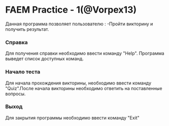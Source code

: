 <h1> FAEM Practice - 1(@Vorpex13)</h1>
Данная программа позволяет пользователю :
-Пройти викторину и получить результат.
</br>
<h3>Справка</h3>
Для получения справки необходимо ввести команду "Help". Программа выведет список доступных команд.
</br>
<h3>Начало теста</h3>
Для начала прохождения викторины, необходимо ввести команду "Quiz".После начала викторины необходимо ответить на поставленные вопросы.
</br>
<h3>Выход</h3>
Для закрытия программы необходимо ввести команду "Exit"
